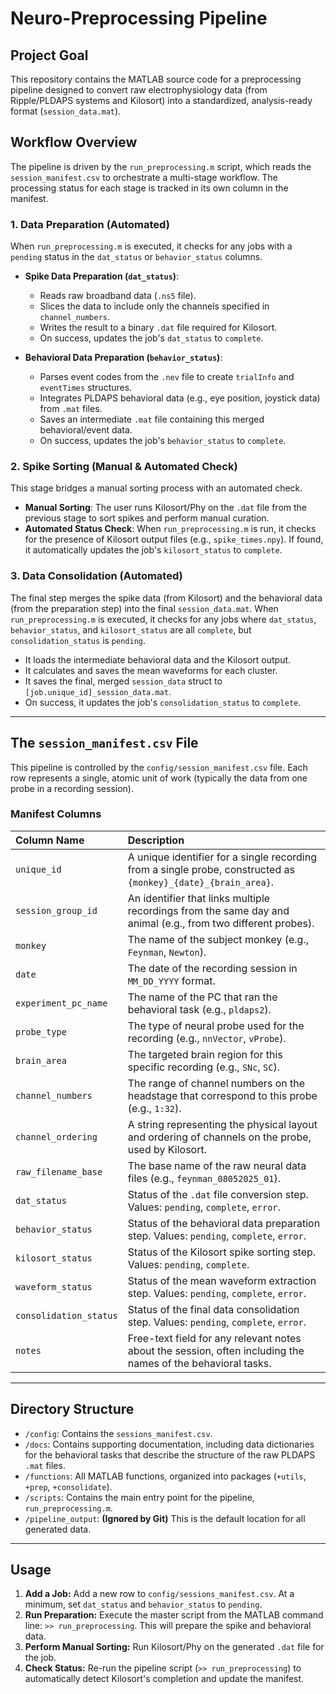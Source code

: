 # Neuro-Preprocessing Pipeline

## Project Goal

This repository contains the MATLAB source code for a preprocessing pipeline designed to convert raw electrophysiology data (from Ripple/PLDAPS systems and Kilosort) into a standardized, analysis-ready format (`session_data.mat`).

## Workflow Overview

The pipeline is driven by the `run_preprocessing.m` script, which reads the `session_manifest.csv` to orchestrate a multi-stage workflow. The processing status for each stage is tracked in its own column in the manifest.

### 1. Data Preparation (Automated)
When `run_preprocessing.m` is executed, it checks for any jobs with a `pending` status in the `dat_status` or `behavior_status` columns.

*   **Spike Data Preparation (`dat_status`)**:
    *   Reads raw broadband data (`.ns5` file).
    *   Slices the data to include only the channels specified in `channel_numbers`.
    *   Writes the result to a binary `.dat` file required for Kilosort.
    *   On success, updates the job's `dat_status` to `complete`.

*   **Behavioral Data Preparation (`behavior_status`)**:
    *   Parses event codes from the `.nev` file to create `trialInfo` and `eventTimes` structures.
    *   Integrates PLDAPS behavioral data (e.g., eye position, joystick data) from `.mat` files.
    *   Saves an intermediate `.mat` file containing this merged behavioral/event data.
    *   On success, updates the job's `behavior_status` to `complete`.

### 2. Spike Sorting (Manual & Automated Check)
This stage bridges a manual sorting process with an automated check.

*   **Manual Sorting**: The user runs Kilosort/Phy on the `.dat` file from the previous stage to sort spikes and perform manual curation.
*   **Automated Status Check**: When `run_preprocessing.m` is run, it checks for the presence of Kilosort output files (e.g., `spike_times.npy`). If found, it automatically updates the job's `kilosort_status` to `complete`.

### 3. Data Consolidation (Automated)
The final step merges the spike data (from Kilosort) and the behavioral data (from the preparation step) into the final `session_data.mat`. When `run_preprocessing.m` is executed, it checks for any jobs where `dat_status`, `behavior_status`, and `kilosort_status` are all `complete`, but `consolidation_status` is `pending`.

*   It loads the intermediate behavioral data and the Kilosort output.
*   It calculates and saves the mean waveforms for each cluster.
*   It saves the final, merged `session_data` struct to `[job.unique_id]_session_data.mat`.
*   On success, it updates the job's `consolidation_status` to `complete`.

---

## The `session_manifest.csv` File

This pipeline is controlled by the `config/session_manifest.csv` file. Each row represents a single, atomic unit of work (typically the data from one probe in a recording session).

### Manifest Columns

| Column Name | Description |
| :--- | :--- |
| `unique_id` | A unique identifier for a single recording from a single probe, constructed as `{monkey}_{date}_{brain_area}`. |
| `session_group_id`| An identifier that links multiple recordings from the same day and animal (e.g., from two different probes). |
| `monkey` | The name of the subject monkey (e.g., `Feynman`, `Newton`). |
| `date` | The date of the recording session in `MM_DD_YYYY` format. |
| `experiment_pc_name`| The name of the PC that ran the behavioral task (e.g., `pldaps2`). |
| `probe_type` | The type of neural probe used for the recording (e.g., `nnVector`, `vProbe`). |
| `brain_area` | The targeted brain region for this specific recording (e.g., `SNc`, `SC`). |
| `channel_numbers`| The range of channel numbers on the headstage that correspond to this probe (e.g., `1:32`). |
| `channel_ordering`| A string representing the physical layout and ordering of channels on the probe, used by Kilosort. |
| `raw_filename_base`| The base name of the raw neural data files (e.g., `feynman_08052025_01`). |
| `dat_status` | Status of the `.dat` file conversion step. Values: `pending`, `complete`, `error`. |
| `behavior_status` | Status of the behavioral data preparation step. Values: `pending`, `complete`, `error`. |
| `kilosort_status` | Status of the Kilosort spike sorting step. Values: `pending`, `complete`. |
| `waveform_status` | Status of the mean waveform extraction step. Values: `pending`, `complete`, `error`. |
| `consolidation_status`| Status of the final data consolidation step. Values: `pending`, `complete`, `error`. |
| `notes` | Free-text field for any relevant notes about the session, often including the names of the behavioral tasks. |

---

## Directory Structure

-   `/config`: Contains the `sessions_manifest.csv`.
-   `/docs`: Contains supporting documentation, including data dictionaries for the behavioral tasks that describe the structure of the raw PLDAPS `.mat` files.
-   `/functions`: All MATLAB functions, organized into packages (`+utils`, `+prep`, `+consolidate`).
-   `/scripts`: Contains the main entry point for the pipeline, `run_preprocessing.m`.
-   `/pipeline_output`: **(Ignored by Git)** This is the default location for all generated data.

---

## Usage

1.  **Add a Job:** Add a new row to `config/sessions_manifest.csv`. At a minimum, set `dat_status` and `behavior_status` to `pending`.
2.  **Run Preparation:** Execute the master script from the MATLAB command line: `>> run_preprocessing`. This will prepare the spike and behavioral data.
3.  **Perform Manual Sorting:** Run Kilosort/Phy on the generated `.dat` file for the job.
4.  **Check Status:** Re-run the pipeline script (`>> run_preprocessing`) to automatically detect Kilosort's completion and update the manifest.